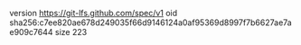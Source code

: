 version https://git-lfs.github.com/spec/v1
oid sha256:c7ee820ae678d249035f66d9146124a0af95369d8997f7b6627ae7ae909c7644
size 223
